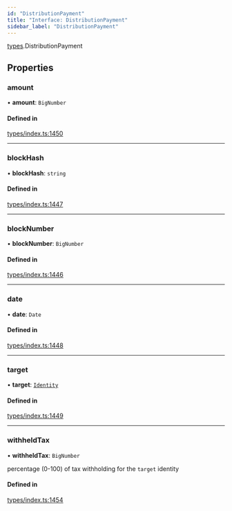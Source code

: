 ```yaml
---
id: "DistributionPayment"
title: "Interface: DistributionPayment"
sidebar_label: "DistributionPayment"
---
```


[types](../../../modules/Types/Types.md).DistributionPayment

## Properties

### amount

• **amount**: `BigNumber`

#### Defined in

[types/index.ts:1450](https://github.com/PolymeshAssociation/polymesh-sdk/blob/de58d40fd/src/types/index.ts#L1450)

___

### blockHash

• **blockHash**: `string`

#### Defined in

[types/index.ts:1447](https://github.com/PolymeshAssociation/polymesh-sdk/blob/de58d40fd/src/types/index.ts#L1447)

___

### blockNumber

• **blockNumber**: `BigNumber`

#### Defined in

[types/index.ts:1446](https://github.com/PolymeshAssociation/polymesh-sdk/blob/de58d40fd/src/types/index.ts#L1446)

___

### date

• **date**: `Date`

#### Defined in

[types/index.ts:1448](https://github.com/PolymeshAssociation/polymesh-sdk/blob/de58d40fd/src/types/index.ts#L1448)

___

### target

• **target**: [`Identity`](../../../classes/API/Entities/Identity/Identity.md)

#### Defined in

[types/index.ts:1449](https://github.com/PolymeshAssociation/polymesh-sdk/blob/de58d40fd/src/types/index.ts#L1449)

___

### withheldTax

• **withheldTax**: `BigNumber`

percentage (0-100) of tax withholding for the `target` identity

#### Defined in

[types/index.ts:1454](https://github.com/PolymeshAssociation/polymesh-sdk/blob/de58d40fd/src/types/index.ts#L1454)
